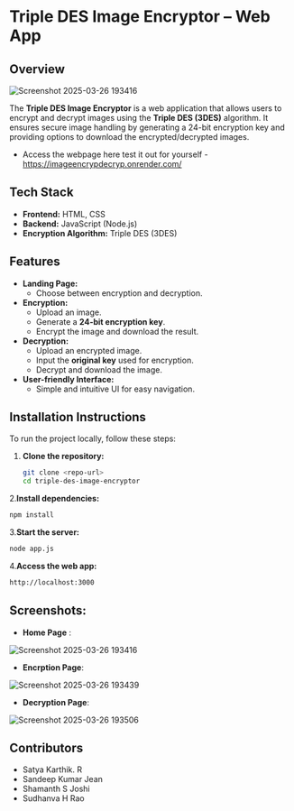 #  **Triple DES Image Encryptor – Web App**

##  **Overview**

![Screenshot 2025-03-26 193416](https://github.com/user-attachments/assets/7ac2b32e-0288-48c7-817b-5349ffebede2)

The **Triple DES Image Encryptor** is a web application that allows users to encrypt and decrypt images using the **Triple DES (3DES)** algorithm. It ensures secure image handling by generating a 24-bit encryption key and providing options to download the encrypted/decrypted images.

- Access the webpage here test it out for yourself - https://imageencrypdecryp.onrender.com/

##  **Tech Stack**
- **Frontend:** HTML, CSS  
- **Backend:** JavaScript (Node.js)  
- **Encryption Algorithm:** Triple DES (3DES)

##  **Features**
- **Landing Page:**  
  - Choose between encryption and decryption.  
- **Encryption:**  
  - Upload an image.  
  - Generate a **24-bit encryption key**.  
  - Encrypt the image and download the result.  
- **Decryption:**  
  - Upload an encrypted image.  
  - Input the **original key** used for encryption.  
  - Decrypt and download the image.  
- **User-friendly Interface:**  
  - Simple and intuitive UI for easy navigation.  

##  **Installation Instructions**
To run the project locally, follow these steps:

1. **Clone the repository:**
   ```bash
   git clone <repo-url>
   cd triple-des-image-encryptor
2.**Install dependencies:**
```bash
npm install
```

3.**Start the server:**
```bash
node app.js
```

4.**Access the web app:**
```bash
http://localhost:3000
```

## Screenshots: 
- **Home Page** :

![Screenshot 2025-03-26 193416](https://github.com/user-attachments/assets/04e038c0-765b-4e75-8a95-4d69cb6feb81)

- **Encrption Page**:

![Screenshot 2025-03-26 193439](https://github.com/user-attachments/assets/66703c25-366c-4d46-851b-e5e7d8d3b5a8)

- **Decryption Page**:

![Screenshot 2025-03-26 193506](https://github.com/user-attachments/assets/11ceb796-6c08-42e9-92ac-1a685288d611)


## Contributors
- Satya Karthik. R
- Sandeep Kumar Jean
- Shamanth S Joshi
- Sudhanva H Rao
